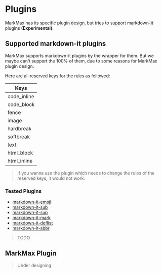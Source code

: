 # Plugins

MarkMax has its specific plugin design, but tries to support markdown-it plugins **(Experimental)**.

## Supported markdown-it plugins

MarkMax supports markdown-it plugins by the wrapper for them. But we maybe can't support the 100% of them, due to some reasons for MarkMax plugin design.

Here are all reserved keys for the rules as followed:

| Keys        |
| ----------- |
| code_inline |
| code_block  |
| fence       |
| image       |
| hardbreak   |
| softbreak   |
| text        |
| html_block  |
| html_inline |

> If you wanna use the plugin which needs to change the rules of the reserved keys, it would not work.

### Tested Plugins

- [markdown-it-emoji](https://github.com/markdown-it/markdown-it-emoji)
- [markdown-it-sub](https://github.com/markdown-it/markdown-it-sub)
- [markdown-it-sup](https://github.com/markdown-it/markdown-it-sup)
- [markdown-it-mark](https://github.com/markdown-it/markdown-it-mark)
- [markdown-it-deflist](https://github.com/markdown-it/markdown-it-deflist)
- [markdown-it-abbr](https://github.com/markdown-it/markdown-it-abbr)

> TODO

## MarkMax Plugin

> Under designing

